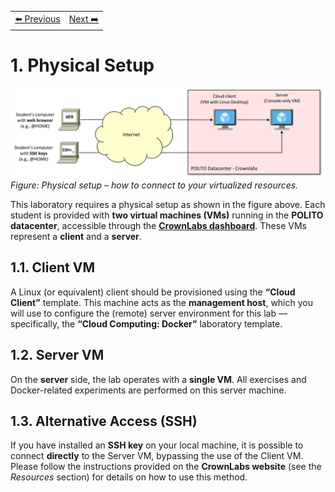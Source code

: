 <table style="width:100%">
  <tr>
    <td align="left"><a href="../README.md">⬅️ Previous</a></td>
    <td align="right"><a href="../1.2/README.md">Next ➡️</a></td>
  </tr>
</table>

# 1. Physical Setup

![Physical setup: how to connect to your virtualized resources.](images/lab-physical-setup.png)
*Figure: Physical setup – how to connect to your virtualized resources.*

This laboratory requires a physical setup as shown in the figure above.
Each student is provided with **two virtual machines (VMs)** running in the **POLITO datacenter**, accessible through the **[CrownLabs dashboard](https://crownlabs.polito.it)**. These VMs represent a **client** and a **server**.

## 1.1. Client VM

A Linux (or equivalent) client should be provisioned using the **“Cloud Client”** template.
This machine acts as the **management host**, which you will use to configure the (remote) server environment for this lab — specifically, the **“Cloud Computing: Docker”** laboratory template.

## 1.2. Server VM

On the **server** side, the lab operates with a **single VM**.
All exercises and Docker-related experiments are performed on this server machine.

## 1.3. Alternative Access (SSH)

If you have installed an **SSH key** on your local machine, it is possible to connect **directly** to the Server VM, bypassing the use of the Client VM.
Please follow the instructions provided on the **CrownLabs website** (see the *Resources* section) for details on how to use this method.